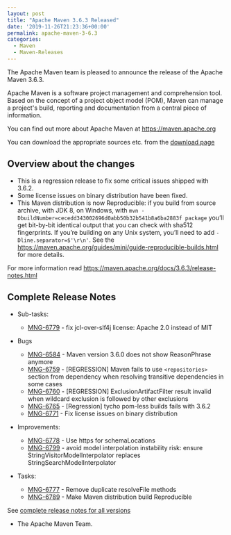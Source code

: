 ```yaml
---
layout: post
title: "Apache Maven 3.6.3 Released"
date: '2019-11-26T21:23:36+00:00'
permalink: apache-maven-3-6.3
categories:
  - Maven
  - Maven-Releases
---
```

The Apache Maven team is pleased to announce the release of the Apache
Maven 3.6.3.

Apache Maven is a software project management and comprehension tool. Based
on the concept of a project object model (POM), Maven can manage a
project's build, reporting and documentation from a central piece of
information.

You can find out more about Apache Maven at https://maven.apache.org

You can download the appropriate sources etc. from
the [download page](https://maven.apache.org/download.cgi)

<!-- more -->

## Overview about the changes

- This is a regression release to fix some critical issues shipped with 3.6.2.
- Some license issues on binary distribution have been fixed.
- This Maven distribution is now Reproducible: if you build from source archive, with JDK 8,
  on Windows, with `mvn -DbuildNumber=cecedd343002696d0abb50b32b541b8a6ba2883f package` you’ll
  get bit-by-bit identical output that you can check with sha512 fingerprints.
  If you’re building on any Unix system, you’ll need to add `-Dline.separator=$'\r\n'`.
  See the https://maven.apache.org/guides/mini/guide-reproducible-builds.html for more details.

For more information read https://maven.apache.org/docs/3.6.3/release-notes.html


## Complete Release Notes

* Sub-tasks:

    * [MNG-6779](https://issues.apache.org/jira/browse/MNG-6779) - fix jcl-over-slf4j license: Apache 2.0 instead of MIT

* Bugs

    * [MNG-6584](https://issues.apache.org/jira/browse/MNG-6584) - Maven version 3.6.0 does not show ReasonPhrase anymore
    * [MNG-6759](https://issues.apache.org/jira/browse/MNG-6759) - [REGRESSION] Maven fails to use `<repositories>` section from dependency when resolving transitive dependencies in some cases
    * [MNG-6760](https://issues.apache.org/jira/browse/MNG-6760) - [REGRESSION] ExclusionArtifactFilter result invalid when wildcard exclusion is followed by other exclusions
    * [MNG-6765](https://issues.apache.org/jira/browse/MNG-6765) - [Regression] tycho pom-less builds fails with 3.6.2
    * [MNG-6771](https://issues.apache.org/jira/browse/MNG-6771) - Fix license issues on binary distribution

* Improvements:

    * [MNG-6778](https://issues.apache.org/jira/browse/MNG-6778) - Use https for schemaLocations
    * [MNG-6799](https://issues.apache.org/jira/browse/MNG-6799) - avoid model interpolation instability risk: ensure StringVisitorModelInterpolator replaces StringSearchModelInterpolator

* Tasks:

    * [MNG-6777](https://issues.apache.org/jira/browse/MNG-6777) - Remove duplicate resolveFile methods
    * [MNG-6789](https://issues.apache.org/jira/browse/MNG-6789) - Make Maven distribution build Reproducible


See [complete release notes for all versions][5]

- The Apache Maven Team.


[0]: ../../download.html
[1]: ../../plugins/index.html
[2]: https://maven.apache.org/
[4]: https://issues.apache.org/jira/secure/ReleaseNote.jspa?projectId=12316922&version=12346152
[5]: ../../docs/history.html
